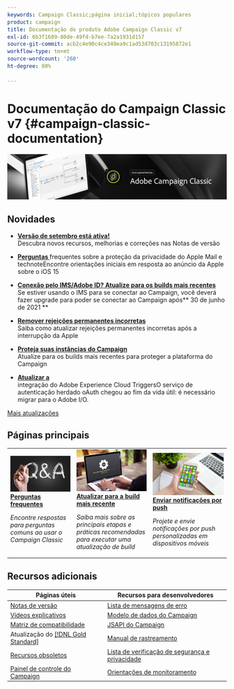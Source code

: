 ```yaml
---
keywords: Campaign Classic;página inicial;tópicos populares
product: campaign
title: Documentação do produto Adobe Campaign Classic v7
exl-id: 6b3f1689-80de-49fd-b7ee-7a2a1931d157
source-git-commit: acb2c4e90c4ce349ea9c1ad53d703c13195872e1
workflow-type: tm+mt
source-wordcount: '260'
ht-degree: 80%

---
```


# Documentação do Campaign Classic v7 {#campaign-classic-documentation}

![](platform/using/assets/do-not-localize/banner_acc_doc.jpg)

## Novidades

* **[Versão de setembro está ativa!](rn/using/latest-release.md)**<br/> Descubra novos recursos, melhorias e correções nas Notas de versão

* **[Perguntas ](https://experienceleague.adobe.com/docs/deliverability-learn/deliverability-best-practice-guide/additional-resources/technotes/apple-mail-privacy-faq.html)** frequentes sobre a proteção da privacidade do Apple Mail e  **[](technotes/using/apple-mail-app-privacy-protection.md)**<br/> technoteEncontre orientações iniciais em resposta ao anúncio da Apple sobre o iOS 15

* **[Conexão pelo IMS/Adobe ID? Atualize para os builds mais recentes](technotes/using/ims-updates.md)**<br/> Se estiver usando o IMS para se conectar ao Campaign, você deverá fazer upgrade para poder se conectar ao Campaign após** 30 de junho de 2021 **

* **[Remover rejeições permanentes incorretas](delivery/using/update-bounce-qualification.md)**<br/> Saiba como atualizar rejeições permanentes incorretas após a interrupção da Apple

* **[Proteja suas instâncias do Campaign](technotes/using/acc-config-updates.md)**<br/>Atualize para os builds mais recentes para proteger a plataforma do Campaign

* **[Atualizar a ](integrations/using/configuring-adobe-io.md)**<br/> integração do Adobe Experience Cloud TriggersO serviço de autenticação herdado oAuth chegou ao fim da vida útil: é necessário migrar para o Adobe I/O.

[Mais atualizações](rn/using/documentation-updates.md)

## Páginas principais

<table style="table-layout:fixed">
<tr>
  <td>
    <a href="platform/using/common-questions.md">
      <img alt="Perguntas frequentes" src="platform/using/assets/FAQ.png"/>
    </a>
    <div>
      <a href="platform/using/common-questions.md">
    <strong>Perguntas frequentes</strong>
    </a>
    </div>
    <p>
    <em>Encontre respostas para perguntas comuns ao usar o Campaign Classic</em>
    <p>
  </td>
   <td>
    <a href="production/using/build-upgrade.md">
      <img alt="Atualização da build" src="platform/using/assets/upgrade.png" />
    </a>
    <div>
      <a href="production/using/build-upgrade.md">
    <strong>Atualizar para a build mais recente</strong>
    </a>
    </div>
    <p>
    <em>Saiba mais sobre as principais etapas e práticas recomendadas para executar uma atualização de build</em>
    <p>
  </td>
  <td>
    <a href="delivery/using/create-notifications-ios.md">
       <img alt="Notificações por push" src="platform/using/assets/push.png" />
    </a>
    <div>
       <a href="delivery/using/create-notifications-ios.md">
    <strong>Enviar notificações por push</strong>
    </a>
    </div>
    <p>
    <em>Projete e envie notificações por push personalizadas em dispositivos móveis</em>
    <p>
  </td>
</tr>
</table>

## Recursos adicionais

| Páginas úteis | Recursos para desenvolvedores |
|---|---|
| [Notas de versão](rn/using/latest-release.md) | [Lista de mensagens de erro](https://experienceleague.adobe.com/developer/campaign-errors/error_codes.html) |
| [Vídeos explicativos](https://experienceleague.adobe.com/docs/campaign-classic-learn/tutorials/overview.html?lang=pt-BR) | [Modelo de dados do Campaign](configuration/using/about-data-model.md) |
| [Matriz de compatibilidade](rn/using/compatibility-matrix.md) | [JSAPI do Campaign](https://docs.adobe.com/content/help/en/campaign-classic/technicalresources/api/p-1.html) |
| Atualização do [[!DNL Gold Standard] ](rn/using/gs-overview.md) | [Manual de rastreamento](https://helpx.adobe.com/br/campaign/kb/acc-tracking.html) |
| [Recursos obsoletos](rn/using/deprecated-features.md) | [Lista de verificação de segurança e privacidade](https://helpx.adobe.com/br/campaign/kb/acc-security.html) |
| [Painel de controle do Campaign](https://experienceleague.adobe.com/docs/control-panel/using/control-panel-home.html?lang=pt-BR) | [Orientações de monitoramento](production/using/monitoring-guidelines.md) |
